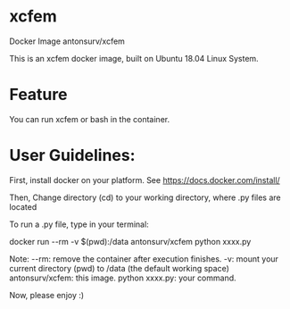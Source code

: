 # xcfem
Docker Image antonsurv/xcfem

This is an xcfem docker image, built on Ubuntu 18.04 Linux System.

# Feature
You can run xcfem or bash in the container.

# User Guidelines:
First, install docker on your platform. See https://docs.docker.com/install/

Then, Change directory (cd) to your working directory, where .py files are located

To run a .py file, type in your terminal:

docker run --rm -v $(pwd):/data antonsurv/xcfem python xxxx.py

Note:
--rm: remove the container after execution finishes.
-v: mount your current directory (pwd) to /data (the default working space)
antonsurv/xcfem: this image.
python xxxx.py: your command.

Now, please enjoy :)
